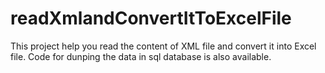 # readXmlandConvertItToExcelFile


This project help you read the content of XML file and convert it into Excel file. Code for dunping the data in sql database is also available.
